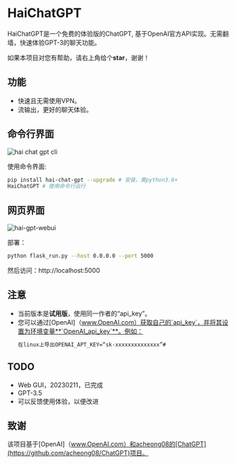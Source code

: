# HaiChatGPT

HaiChatGPT是一个免费的体验版的ChatGPT, 基于OpenAI官方API实现。无需翻墙，快速体验GPT-3的聊天功能。

如果本项目对您有帮助，请右上角给个**star**，谢谢！

## 功能
+ 快速且无需使用VPN。
+ 流输出，更好的聊天体验。

## 命令行界面 
![hai chat gpt cli](https://zhangzhengde0225.github.io/images/blog/hai-chat-gpt_cli.png)

使用命令界面:
```bash
pip install hai-chat-gpt --upgrade # 安装，需python3.6+
HaiChatGPT # 使用命令行运行
```

## 网页界面
![hai-gpt-webui](https://zhangzhengde0225.github.io/images/blog/haichatgpt-web-gui.jpg)

部署：
```bash
python flask_run.py --host 0.0.0.0 --port 5000
```
然后访问：http://localhost:5000

## 注意
+ 当前版本是**试用版**，使用同一作者的“api_key”。
+ 您可以通过[OpenAI]（www.OpenAI.com）获取自己的`api_key`，并将其设置为环境变量**`OpenAI_api_key`**。例如：
    ```bash
    在linux上导出OPENAI_APT_KEY=“sk-xxxxxxxxxxxxxx”#
    ```
## TODO
+ Web GUI，20230211，已完成
+ GPT-3.5
+ 可以反馈使用体验，以便改进

## 致谢
该项目基于[OpenAI]（www.OpenAI.com）和acheong08的[ChatGPT](https://github.com/acheong08/ChatGPT)项目。